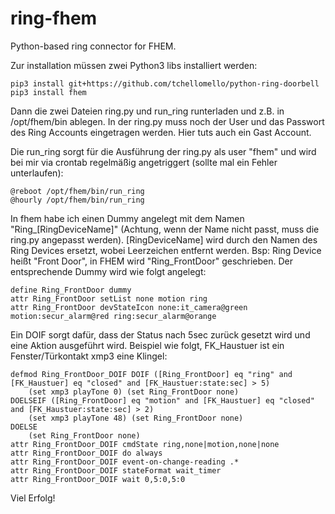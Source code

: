 # ring-fhem
Python-based ring connector for FHEM.

Zur installation müssen zwei Python3 libs installiert werden:

    pip3 install git+https://github.com/tchellomello/python-ring-doorbell
    pip3 install fhem

Dann die zwei Dateien ring.py und run_ring runterladen und z.B. in /opt/fhem/bin ablegen.
In der ring.py muss noch der User und das Passwort des Ring Accounts eingetragen werden. Hier tuts auch ein Gast Account.

Die run_ring sorgt für die Ausführung der ring.py als user "fhem" und wird bei mir via crontab regelmäßig angetriggert (sollte mal ein Fehler unterlaufen):

    @reboot /opt/fhem/bin/run_ring
    @hourly /opt/fhem/bin/run_ring

In fhem habe ich einen Dummy angelegt mit dem Namen "Ring_[RingDeviceName]" (Achtung, wenn der Name nicht passt, muss die ring.py angepasst werden). [RingDeviceName] wird durch den Namen des Ring Devices ersetzt, wobei Leerzeichen entfernt werden. Bsp: Ring Device heißt "Front Door", in FHEM wird "Ring_FrontDoor" geschrieben. Der entsprechende Dummy wird wie folgt angelegt:

    define Ring_FrontDoor dummy
    attr Ring_FrontDoor setList none motion ring
    attr Ring_FrontDoor devStateIcon none:it_camera@green motion:secur_alarm@red ring:secur_alarm@orange

Ein DOIF sorgt dafür, dass der Status nach 5sec zurück gesetzt wird und eine Aktion ausgeführt wird. Beispiel wie folgt, FK_Haustuer ist ein Fenster/Türkontakt xmp3 eine Klingel:

    defmod Ring_FrontDoor_DOIF DOIF ([Ring_FrontDoor] eq "ring" and [FK_Haustuer] eq "closed" and [FK_Haustuer:state:sec] > 5)
    	(set xmp3 playTone 0) (set Ring_FrontDoor none)
    DOELSEIF ([Ring_FrontDoor] eq "motion" and [FK_Haustuer] eq "closed" and [FK_Haustuer:state:sec] > 2)
    	(set xmp3 playTone 48) (set Ring_FrontDoor none)
    DOELSE
    	(set Ring_FrontDoor none)  
    attr Ring_FrontDoor_DOIF cmdState ring,none|motion,none|none
    attr Ring_FrontDoor_DOIF do always
    attr Ring_FrontDoor_DOIF event-on-change-reading .*
    attr Ring_FrontDoor_DOIF stateFormat wait_timer
    attr Ring_FrontDoor_DOIF wait 0,5:0,5:0

Viel Erfolg!
